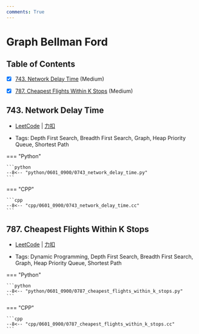 ```yaml
---
comments: True
---
```


# Graph Bellman Ford

## Table of Contents

- [x] [743. Network Delay Time](#743-network-delay-time) (Medium)
- [x] [787. Cheapest Flights Within K Stops](#787-cheapest-flights-within-k-stops) (Medium)


## 743. Network Delay Time

-    [LeetCode](https://leetcode.com/problems/network-delay-time/) | [力扣](https://leetcode.cn/problems/network-delay-time/)

-   Tags: Depth First Search, Breadth First Search, Graph, Heap Priority Queue, Shortest Path

=== "Python"

    ```python
    --8<-- "python/0601_0900/0743_network_delay_time.py"
    ```

=== "CPP"

    ```cpp
    --8<-- "cpp/0601_0900/0743_network_delay_time.cc"
    ```



## 787. Cheapest Flights Within K Stops

-    [LeetCode](https://leetcode.com/problems/cheapest-flights-within-k-stops/) | [力扣](https://leetcode.cn/problems/cheapest-flights-within-k-stops/)

-   Tags: Dynamic Programming, Depth First Search, Breadth First Search, Graph, Heap Priority Queue, Shortest Path

=== "Python"

    ```python
    --8<-- "python/0601_0900/0787_cheapest_flights_within_k_stops.py"
    ```

=== "CPP"

    ```cpp
    --8<-- "cpp/0601_0900/0787_cheapest_flights_within_k_stops.cc"
    ```
